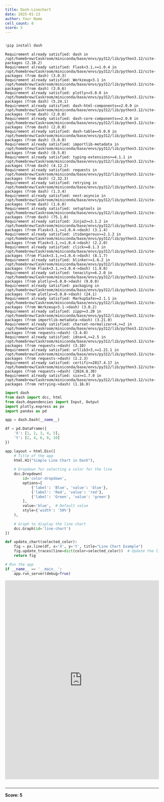 ```yaml
---
title: Dash-Linechart
date: 2025-01-13
author: Your Name
cell_count: 8
score: 5
---
```


```python

```


```python
!pip install dash
```

    Requirement already satisfied: dash in /opt/homebrew/Caskroom/miniconda/base/envs/py312/lib/python3.12/site-packages (2.18.2)
    Requirement already satisfied: Flask<3.1,>=1.0.4 in /opt/homebrew/Caskroom/miniconda/base/envs/py312/lib/python3.12/site-packages (from dash) (3.0.3)
    Requirement already satisfied: Werkzeug<3.1 in /opt/homebrew/Caskroom/miniconda/base/envs/py312/lib/python3.12/site-packages (from dash) (3.0.6)
    Requirement already satisfied: plotly>=5.0.0 in /opt/homebrew/Caskroom/miniconda/base/envs/py312/lib/python3.12/site-packages (from dash) (5.24.1)
    Requirement already satisfied: dash-html-components==2.0.0 in /opt/homebrew/Caskroom/miniconda/base/envs/py312/lib/python3.12/site-packages (from dash) (2.0.0)
    Requirement already satisfied: dash-core-components==2.0.0 in /opt/homebrew/Caskroom/miniconda/base/envs/py312/lib/python3.12/site-packages (from dash) (2.0.0)
    Requirement already satisfied: dash-table==5.0.0 in /opt/homebrew/Caskroom/miniconda/base/envs/py312/lib/python3.12/site-packages (from dash) (5.0.0)
    Requirement already satisfied: importlib-metadata in /opt/homebrew/Caskroom/miniconda/base/envs/py312/lib/python3.12/site-packages (from dash) (8.5.0)
    Requirement already satisfied: typing-extensions>=4.1.1 in /opt/homebrew/Caskroom/miniconda/base/envs/py312/lib/python3.12/site-packages (from dash) (4.12.2)
    Requirement already satisfied: requests in /opt/homebrew/Caskroom/miniconda/base/envs/py312/lib/python3.12/site-packages (from dash) (2.32.3)
    Requirement already satisfied: retrying in /opt/homebrew/Caskroom/miniconda/base/envs/py312/lib/python3.12/site-packages (from dash) (1.3.4)
    Requirement already satisfied: nest-asyncio in /opt/homebrew/Caskroom/miniconda/base/envs/py312/lib/python3.12/site-packages (from dash) (1.6.0)
    Requirement already satisfied: setuptools in /opt/homebrew/Caskroom/miniconda/base/envs/py312/lib/python3.12/site-packages (from dash) (75.1.0)
    Requirement already satisfied: Jinja2>=3.1.2 in /opt/homebrew/Caskroom/miniconda/base/envs/py312/lib/python3.12/site-packages (from Flask<3.1,>=1.0.4->dash) (3.1.4)
    Requirement already satisfied: itsdangerous>=2.1.2 in /opt/homebrew/Caskroom/miniconda/base/envs/py312/lib/python3.12/site-packages (from Flask<3.1,>=1.0.4->dash) (2.2.0)
    Requirement already satisfied: click>=8.1.3 in /opt/homebrew/Caskroom/miniconda/base/envs/py312/lib/python3.12/site-packages (from Flask<3.1,>=1.0.4->dash) (8.1.7)
    Requirement already satisfied: blinker>=1.6.2 in /opt/homebrew/Caskroom/miniconda/base/envs/py312/lib/python3.12/site-packages (from Flask<3.1,>=1.0.4->dash) (1.9.0)
    Requirement already satisfied: tenacity>=6.2.0 in /opt/homebrew/Caskroom/miniconda/base/envs/py312/lib/python3.12/site-packages (from plotly>=5.0.0->dash) (9.0.0)
    Requirement already satisfied: packaging in /opt/homebrew/Caskroom/miniconda/base/envs/py312/lib/python3.12/site-packages (from plotly>=5.0.0->dash) (24.1)
    Requirement already satisfied: MarkupSafe>=2.1.1 in /opt/homebrew/Caskroom/miniconda/base/envs/py312/lib/python3.12/site-packages (from Werkzeug<3.1->dash) (3.0.2)
    Requirement already satisfied: zipp>=3.20 in /opt/homebrew/Caskroom/miniconda/base/envs/py312/lib/python3.12/site-packages (from importlib-metadata->dash) (3.21.0)
    Requirement already satisfied: charset-normalizer<4,>=2 in /opt/homebrew/Caskroom/miniconda/base/envs/py312/lib/python3.12/site-packages (from requests->dash) (3.4.0)
    Requirement already satisfied: idna<4,>=2.5 in /opt/homebrew/Caskroom/miniconda/base/envs/py312/lib/python3.12/site-packages (from requests->dash) (3.10)
    Requirement already satisfied: urllib3<3,>=1.21.1 in /opt/homebrew/Caskroom/miniconda/base/envs/py312/lib/python3.12/site-packages (from requests->dash) (2.2.3)
    Requirement already satisfied: certifi>=2017.4.17 in /opt/homebrew/Caskroom/miniconda/base/envs/py312/lib/python3.12/site-packages (from requests->dash) (2024.8.30)
    Requirement already satisfied: six>=1.7.0 in /opt/homebrew/Caskroom/miniconda/base/envs/py312/lib/python3.12/site-packages (from retrying->dash) (1.16.0)



```python
import dash
from dash import dcc, html
from dash.dependencies import Input, Output
import plotly.express as px
import pandas as pd
```


```python
app = dash.Dash(__name__)
```


```python
df = pd.DataFrame({
    'X': [1, 2, 3, 4, 5],
    'Y': [2, 4, 6, 8, 10]
})
```


```python
app.layout = html.Div([
    # Title of the app
    html.H1("Simple Line Chart in Dash"),
    
    # Dropdown for selecting a color for the line
    dcc.Dropdown(
        id='color-dropdown',
        options=[
            {'label': 'Blue', 'value': 'blue'},
            {'label': 'Red', 'value': 'red'},
            {'label': 'Green', 'value': 'green'}
        ],
        value='blue',  # Default value
        style={'width': '50%'}
    ),
    
    # Graph to display the line chart
    dcc.Graph(id='line-chart')
])

```


```python
def update_chart(selected_color):
    fig = px.line(df, x='X', y='Y', title="Line Chart Example")
    fig.update_traces(line=dict(color=selected_color))  # Update the line color based on the dropdown
    return fig

# Run the app
if __name__ == '__main__':
    app.run_server(debug=True)

```



<iframe
    width="100%"
    height="650"
    src="http://127.0.0.1:8050/"
    frameborder="0"
    allowfullscreen

></iframe>




```python

```


---
**Score: 5**
